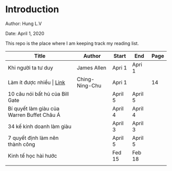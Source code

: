 # Introduction

Author: Hung L.V 

Date: April 1, 2020

This repo is the place where I am keeping track my reading list. 

| Title                                                        | Author         | Start   | End     | Page |
| ------------------------------------------------------------ | -------------- | ------- | ------- | ---- |
| Khi người ta tư duy                                          | James Allen    | Apri 1  | Apri 1  |      |
| Làm ít được nhiều \| [Link](https://sachvui.com/sachvui-686868666888/ebooks/2019/pdf/Sachvui.Com-lam-it-duoc-nhieu-chin-ning-chu.pdf) | Ching-Ning-Chu | Apri 1  |         | 14   |
| 10 câu nói bất hủ của Bill Gate                              |                | April 5 | April 5 |      |
| Bí quyết làm giàu của Warren Buffet Châu Á                   |                | April 4 | April 4 |      |
| 34 kế kinh doanh làm giàu                                    |                | April 3 | April 3 |      |
| 7 quyết định làm nên thành công                              |                | April 5 | April 5 |      |
| Kinh tế học hài hước                                         |                | Fed 15  | Feb 18  |      |
|                                                              |                |         |         |      |

